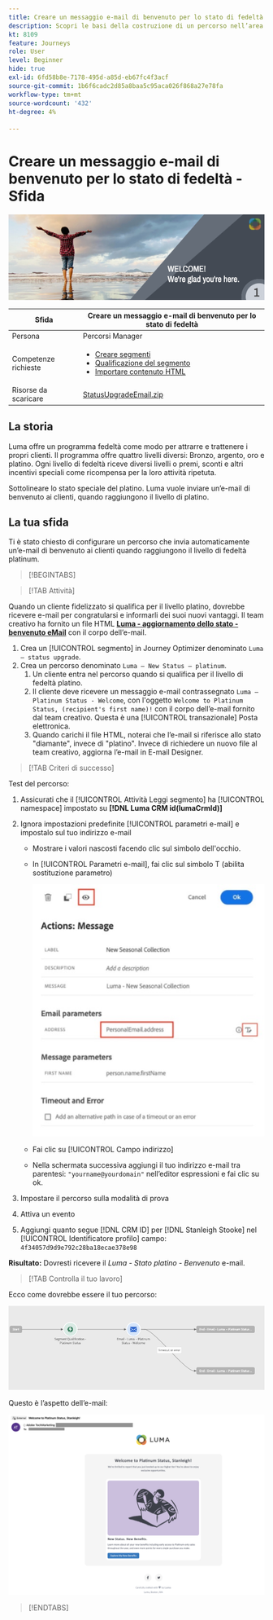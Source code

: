 ```yaml
---
title: Creare un messaggio e-mail di benvenuto per lo stato di fedeltà - Sfida
description: Scopri le basi della costruzione di un percorso nell’area di lavoro del percorso.
kt: 8109
feature: Journeys
role: User
level: Beginner
hide: true
exl-id: 6fd58b8e-7178-495d-a85d-eb67fc4f3acf
source-git-commit: 1b6f6cadc2d85a8baa5c95aca026f868a27e78fa
workflow-type: tm+mt
source-wordcount: '432'
ht-degree: 4%

---
```


# Creare un messaggio e-mail di benvenuto per lo stato di fedeltà - Sfida

![E-mail di benvenuto sullo stato della fedeltà - Banner della sfida](/help/challenges/assets/email-assets/luma-transactional-onboarding-1.png)

| Sfida | Creare un messaggio e-mail di benvenuto per lo stato di fedeltà |
|---|---|
| Persona | Percorsi Manager |
| Competenze richieste | <ul><li>[Creare segmenti](https://experienceleague.adobe.com/docs/journey-optimizer-learn/tutorials/profiles-segments-subscriptions/create-segments.html)</li> <li>[Qualificazione del segmento](https://experienceleague.adobe.com/docs/journey-optimizer-learn/tutorials/create-journeys/use-case-read-segment-qualification.html)</li><li>[Importare contenuto HTML](https://experienceleague.adobe.com/docs/journey-optimizer-learn/tutorials/create-messages/create-emails/import-and-author-html-email-content.html)</li></ul> |
| Risorse da scaricare | [StatusUpgradeEmail.zip](/help/challenges/assets/email-assets/StatusUpgradeEmail.zip) |

## La storia

Luma offre un programma fedeltà come modo per attrarre e trattenere i propri clienti. Il programma offre quattro livelli diversi: Bronzo, argento, oro e platino. Ogni livello di fedeltà riceve diversi livelli o premi, sconti e altri incentivi speciali come ricompensa per la loro attività ripetuta.

Sottolineare lo stato speciale del platino. Luma vuole inviare un’e-mail di benvenuto ai clienti, quando raggiungono il livello di platino.

## La tua sfida

Ti è stato chiesto di configurare un percorso che invia automaticamente un’e-mail di benvenuto ai clienti quando raggiungono il livello di fedeltà platinum.

>[!BEGINTABS]

>[!TAB Attività]

Quando un cliente fidelizzato si qualifica per il livello platino, dovrebbe ricevere e-mail per congratularsi e informarli dei suoi nuovi vantaggi. Il team creativo ha fornito un file HTML **[Luma - aggiornamento dello stato - benvenuto eMail](/help/challenges/assets/email-assets/StatusUpgradeEmail.zip)** con il corpo dell’e-mail.

1. Crea un [!UICONTROL segmento] in Journey Optimizer denominato `Luma – status upgrade`.
2. Crea un percorso denominato `Luma – New Status – platinum`.
   1. Un cliente entra nel percorso quando si qualifica per il livello di fedeltà platino.
   2. Il cliente deve ricevere un messaggio e-mail contrassegnato `Luma – Platinum Status - Welcome`, con l&#39;oggetto `Welcome to Platinum Status, (recipient's first name)!` con il corpo dell’e-mail fornito dal team creativo. Questa è una [!UICONTROL transazionale] Posta elettronica.
   3. Quando carichi il file HTML, noterai che l’e-mail si riferisce allo stato &quot;diamante&quot;, invece di &quot;platino&quot;. Invece di richiedere un nuovo file al team creativo, aggiorna l’e-mail in E-mail Designer.

>[!TAB Criteri di successo]

Test del percorso:

1. Assicurati che il [!UICONTROL Attività Leggi segmento] ha [!UICONTROL namespace] impostato su **[!DNL Luma CRM id(lumaCrmId)]**
2. Ignora impostazioni predefinite [!UICONTROL parametri e-mail] e impostalo sul tuo indirizzo e-mail
   * Mostrare i valori nascosti facendo clic sul simbolo dell&#39;occhio.
   * In [!UICONTROL Parametri e-mail], fai clic sul simbolo T (abilita sostituzione parametro)

       ![Ignora parametri e-mail](/help/challenges/assets/c3-override-email-paramters.jpg)
   
   * Fai clic su [!UICONTROL Campo indirizzo]
   * Nella schermata successiva aggiungi il tuo indirizzo e-mail tra parentesi: `"yourname@yourdomain"` nell’editor espressioni e fai clic su ok.


3. Impostare il percorso sulla modalità di prova
4. Attiva un evento
5. Aggiungi quanto segue [!DNL CRM ID] per [!DNL Stanleigh Stooke] nel [!UICONTROL Identificatore profilo] campo: `4f34057d9d9e792c28ba18ecae378e98`

**Risultato:** Dovresti ricevere il *Luma - Stato platino - Benvenuto* e-mail.

>[!TAB Controlla il tuo lavoro]

Ecco come dovrebbe essere il tuo percorso:

![platinum-status-upgrade-percorso](/help/challenges/assets/journey-luma-status-upgrade.png)


Questo è l’aspetto dell’e-mail:

![Luma - aggiornamento dello stato - benvenuto eMail](/help/challenges/assets/status-upgrade-welcome-email.png)

>[!ENDTABS]

